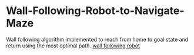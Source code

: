 # Wall-Following-Robot-to-Navigate-Maze
Wall following algorithm implemented to reach from home to goal state and return using the most optimal path. 
[wall following robot]()
